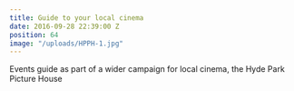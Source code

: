 ```yaml
---
title: Guide to your local cinema
date: 2016-09-28 22:39:00 Z
position: 64
image: "/uploads/HPPH-1.jpg"
---
```


Events guide as part of a wider campaign for local cinema, the Hyde Park Picture House